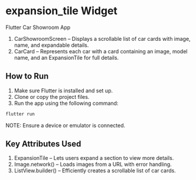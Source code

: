 # expansion_tile Widget

Flutter Car Showroom App

1. CarShowroomScreen – Displays a scrollable list of car cards with image, name, and expandable details.
2. CarCard – Represents each car with a card containing an image, model name, and an ExpansionTile for full details.



## How to Run

1. Make sure Flutter is installed and set up.
2. Clone or copy the project files.
3. Run the app using the following command:

```bash
flutter run
```

NOTE: Ensure a device or emulator is connected.

## Key Attributes Used

1. ExpansionTile – Lets users expand a section to view more details.
2. Image.network() – Loads images from a URL with error handling.
3. ListView.builder() – Efficiently creates a scrollable list of car cards.

